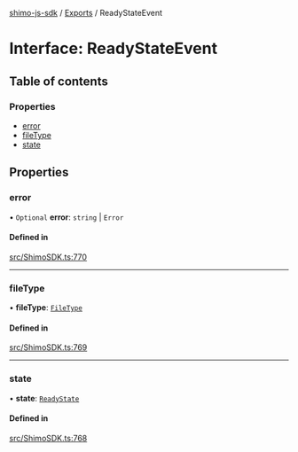[shimo-js-sdk](../README.md) / [Exports](../modules.md) / ReadyStateEvent

# Interface: ReadyStateEvent

## Table of contents

### Properties

- [error](ReadyStateEvent.md#error)
- [fileType](ReadyStateEvent.md#filetype)
- [state](ReadyStateEvent.md#state)

## Properties

### error

• `Optional` **error**: `string` \| `Error`

#### Defined in

[src/ShimoSDK.ts:770](https://github.com/shimohq/shimo-js-sdk/blob/91b55ef/src/ShimoSDK.ts#L770)

___

### fileType

• **fileType**: [`FileType`](../enums/FileType.md)

#### Defined in

[src/ShimoSDK.ts:769](https://github.com/shimohq/shimo-js-sdk/blob/91b55ef/src/ShimoSDK.ts#L769)

___

### state

• **state**: [`ReadyState`](../enums/ReadyState.md)

#### Defined in

[src/ShimoSDK.ts:768](https://github.com/shimohq/shimo-js-sdk/blob/91b55ef/src/ShimoSDK.ts#L768)
